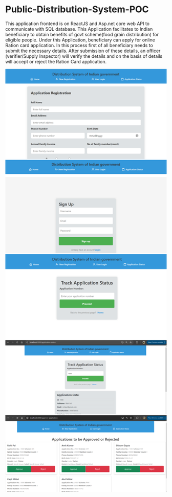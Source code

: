 # Public-Distribution-System-POC
This application frontend is on ReactJS and Asp.net core web API to communicate with SQL database.
This Application facilitates to Indian beneficiary to obtain benefits of govt scheme(food grain distribution) for eligible people.
Under this Application, beneficiary can apply for online Ration card application. In this process first of all beneficiary needs to submit the necessary details. After submission of these details, an officer (verifier/Supply Inspector) will verify the details and on the basis of details will accept or reject the Ration Card application.


![image](https://github.com/prashantgupta8feb/Public-Distribution-Syatem-POC/blob/Develop/Images/RCMS1.png?raw=true)
![image](https://github.com/prashantgupta8feb/Public-Distribution-Syatem-POC/blob/Develop/Images/RCMS2.png?raw=true)
![image](https://github.com/prashantgupta8feb/Public-Distribution-Syatem-POC/blob/Develop/Images/RCMS3.png?raw=true)
![image](https://github.com/prashantgupta8feb/Public-Distribution-Syatem-POC/blob/Develop/Images/application-status.png?raw=true)
![image](https://github.com/prashantgupta8feb/Public-Distribution-Syatem-POC/blob/Develop/Images/approve-application.png?raw=true)
